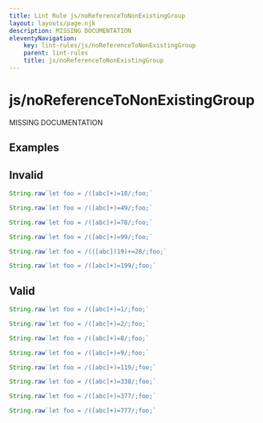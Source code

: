 ```yaml
---
title: Lint Rule js/noReferenceToNonExistingGroup
layout: layouts/page.njk
description: MISSING DOCUMENTATION
eleventyNavigation:
	key: lint-rules/js/noReferenceToNonExistingGroup
	parent: lint-rules
	title: js/noReferenceToNonExistingGroup
---
```


# js/noReferenceToNonExistingGroup

MISSING DOCUMENTATION

<!-- EVERYTHING BELOW IS AUTOGENERATED. SEE SCRIPTS FOLDER FOR UPDATE SCRIPTS -->


## Examples
## Invalid
```typescript
String.raw`let foo = /([abc]+)=18/;foo;`
```
```typescript
String.raw`let foo = /([abc]+)=49/;foo;`
```
```typescript
String.raw`let foo = /([abc]+)=78/;foo;`
```
```typescript
String.raw`let foo = /([abc]+)=99/;foo;`
```
```typescript
String.raw`let foo = /(([abc])19)+=28/;foo;`
```
```typescript
String.raw`let foo = /([abc]+)=199/;foo;`
```
## Valid
```typescript
String.raw`let foo = /([abc]+)=1/;foo;`
```
```typescript
String.raw`let foo = /([abc]+)=2/;foo;`
```
```typescript
String.raw`let foo = /([abc]+)=8/;foo;`
```
```typescript
String.raw`let foo = /([abc]+)=9/;foo;`
```
```typescript
String.raw`let foo = /([abc]+)=119/;foo;`
```
```typescript
String.raw`let foo = /([abc]+)=338/;foo;`
```
```typescript
String.raw`let foo = /([abc]+)=377/;foo;`
```
```typescript
String.raw`let foo = /([abc]+)=777/;foo;`
```
